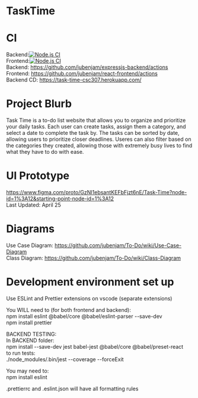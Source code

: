 # TaskTime

# CI
Backend:[![Node.js CI](https://github.com/jubenjam/expressjs-backend/actions/workflows/node.js.yml/badge.svg)](https://github.com/jubenjam/expressjs-backend/actions/workflows/node.js.yml)<br/>
Frontend:[![Node.js CI](https://github.com/jubenjam/react-frontend/actions/workflows/node.js.yml/badge.svg)](https://github.com/jubenjam/react-frontend/actions/workflows/node.js.yml)<br/>
Backend: https://github.com/jubenjam/expressjs-backend/actions<br/>
Frontend: https://github.com/jubenjam/react-frontend/actions<br/>
Backend CD: https://task-time-csc307.herokuapp.com/

# Project Blurb
Task Time is a to-do list website that allows you to organize and prioritize your daily tasks. Each user can create tasks, assign them a category, and select a date to complete the task by. The tasks can be sorted by date, allowing users to prioritize closer deadlines. Useres can also filter based on the categories they created, allowing those with extremely busy lives to find what they have to do with ease.

# UI Prototype
https://www.figma.com/proto/GzNI1ebsantKEFbFjzt6nE/Task-Time?node-id=1%3A12&starting-point-node-id=1%3A12<br/>
Last Updated: April 25

# Diagrams
Use Case Diagram: https://github.com/jubenjam/To-Do/wiki/Use-Case-Diagram<br/>
Class Diagram: https://github.com/jubenjam/To-Do/wiki/Class-Diagram

# Development environment set up

Use ESLint and Prettier extensions on vscode (separate extensions)

You WILL need to (for both frontend and backend):<br/>
npm install eslint @babel/core @babel/eslint-parser --save-dev<br/>
npm install prettier

BACKEND TESTING:<br/>
In BACKEND folder:<br/>
npm install --save-dev jest babel-jest @babel/core @babel/preset-react<br/>
to run tests:<br/>
./node_modules/.bin/jest --coverage --forceExit

You may need to:<br/>
npm install eslint

.prettierrc and .eslint.json will have all formatting rules
